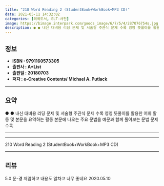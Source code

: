 ```yaml
---
title: "210 Word Reading 2 (StudentBook+WorkBook+MP3 CD)"
date: 2021-05-11 14:32:02
categories: [외국도서, ELT-사전]
image: https://bimage.interpark.com/goods_image/6/7/5/4/287076754s.jpg
description: ● ● 내신 대비용 리딩 문제 및 서술형 주관식 문제 수록 영영 뜻풀이를 활용한 어휘 활동 및 본문을 요약하는 활동 본문에 나오는 주요 문법을 예문과 함께 풀어보는 문법 문제 수록
---
```


## **정보**

- **ISBN : 9791160573305**
- **출판사 : A*List**
- **출판일 : 20180703**
- **저자 : e-Creative Contents/ Michael A. Putlack**

------



## **요약**

●  ●  내신 대비용 리딩 문제 및 서술형 주관식 문제 수록
영영 뜻풀이를 활용한 어휘 활동 및 본문을 요약하는 활동
본문에 나오는 주요 문법을 예문과 함께 풀어보는 문법 문제 수록

------



------


210 Word Reading 2 (StudentBook+WorkBook+MP3 CD) 

------


## **리뷰** 

5.0 문-경 저렴하고 내용도 알차고 너무 좋네요 2020.05.10 <br/>